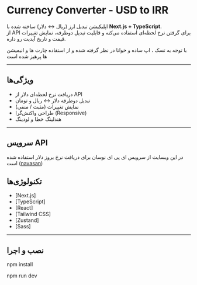 #  Currency Converter - USD to IRR

اپلیکیشن تبدیل ارز (ریال ↔ دلار) ساخته شده با **Next.js + TypeScript**.  
از API برای گرفتن نرخ لحظه‌ای استفاده می‌کنه و قابلیت تبدیل دوطرفه، نمایش تغییرات قیمت و تاریخ آپدیت رو داره.

با توجه به تسک ، اپ ساده و خوانا در نظر گرفته شده 
 و از استفاده چارت ها  و انیمیشن ها پرهیز شده است

---

##  ویژگی‌ها
- دریافت نرخ لحظه‌ای دلار از API
- تبدیل دوطرفه دلار ↔ ریال و تومان
- نمایش تغییرات (مثبت / منفی)
- طراحی واکنش‌گرا (Responsive)
- هندلینگ خطا و لودینگ

---

## سرویس API
در این وبسایت از سرویس ای پی ای  نوسان برای دریافت نرخ بروز دلار استفاده شده است ([navasan](https://www.navasan.tech/api/))

##  تکنولوژی‌ها
- [Next.js]
- [TypeScript]
- [React]
- [Tailwind CSS]
- [Zustand]
- [Sass]

---


##  نصب و اجرا

npm install

npm run dev
